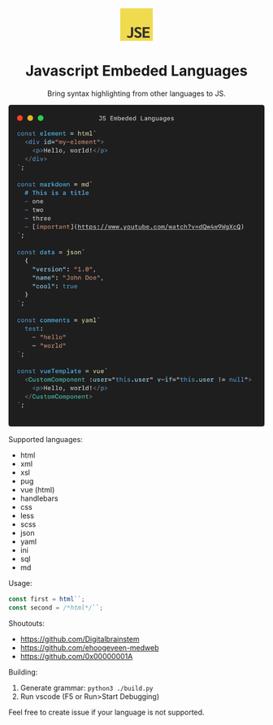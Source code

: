 <center>
  <img src="./assets/icon.jpg" width="64">
  <h1>Javascript Embeded Languages</h1>
  <p>Bring syntax highlighting from other languages to JS.</p>
</center>

<img src="./assets/preview.png">

Supported languages:
  - html
  - xml
  - xsl
  - pug
  - vue (html)
  - handlebars
  - css
  - less
  - scss
  - json
  - yaml
  - ini
  - sql
  - md

Usage:

```js
const first = html``;
const second = /*html*/``;
```

Shoutouts:
  - https://github.com/Digitalbrainstem
  - https://github.com/ehoogeveen-medweb
  - https://github.com/0x00000001A


Building:
1. Generate grammar: `python3 ./build.py`
2. Run vscode (F5 or Run>Start Debugging) 


Feel free to create issue if your language is not supported.

